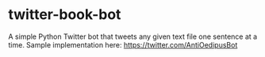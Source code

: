 # twitter-book-bot
A simple Python Twitter bot that tweets any given text file one sentence at a time.
Sample implementation here: https://twitter.com/AntiOedipusBot